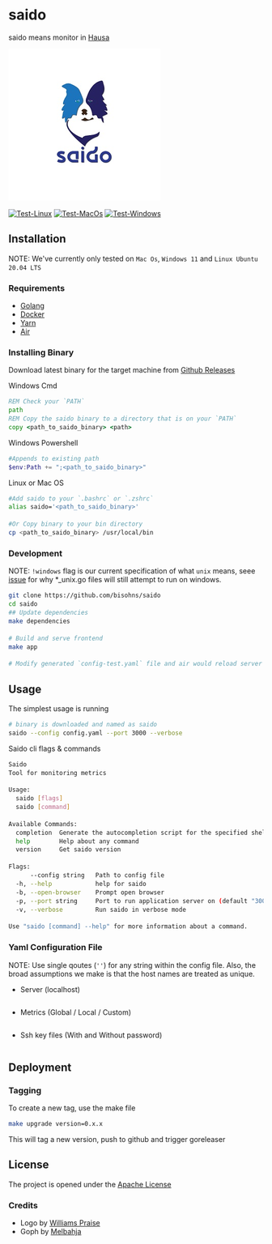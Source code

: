 # saido
saido means monitor in [Hausa](https://en.wikipedia.org/wiki/Hausa_language)


![Logo](assets/Saido300.jpg)

[![Test-Linux](https://github.com/bisohns/saido/actions/workflows/test-ssh.yml/badge.svg)](https://github.com/bisohns/saido/actions/workflows/test-ssh.yml)
[![Test-MacOs](https://github.com/bisohns/saido/actions/workflows/test-macos.yml/badge.svg)](https://github.com/bisohns/saido/actions/workflows/test-macos.yml)
[![Test-Windows](https://github.com/bisohns/saido/actions/workflows/test-windows.yml/badge.svg)](https://github.com/bisohns/saido/actions/workflows/test-windows.yml)


## Installation
NOTE: We've currently only tested on `Mac Os`, `Windows 11` and `Linux Ubuntu 20.04 LTS`
### Requirements
- [Golang](https://go.dev/doc/install)
- [Docker](https://docs.docker.com/get-docker/)
- [Yarn](https://classic.yarnpkg.com/lang/en/docs/install/)
- [Air](https://github.com/cosmtrek/air)
### Installing Binary
Download latest binary for the target machine from [Github Releases](https://github.com/bisohns/saido/releases/latest)

Windows Cmd
```cmd
REM Check your `PATH` 
path
REM Copy the saido binary to a directory that is on your `PATH`
copy <path_to_saido_binary> <path>
```
Windows Powershell
```powershell
#Appends to existing path
$env:Path += ";<path_to_saido_binary>" 
```
Linux or Mac OS 
```bash 
#Add saido to your `.bashrc` or `.zshrc`
alias saido='<path_to_saido_binary>' 

#Or Copy binary to your bin directory
cp <path_to_saido_binary> /usr/local/bin 
```

### Development

NOTE: `!windows` flag is our current specification of what `unix` means, seee [issue](https://github.com/golang/go/issues/20322) for why *_unix.go files will still attempt to run on windows.

```bash
git clone https://github.com/bisohns/saido
cd saido
## Update dependencies
make dependencies

# Build and serve frontend
make app

# Modify generated `config-test.yaml` file and air would reload server
```

## Usage

The simplest usage is running
```bash
# binary is downloaded and named as saido
saido --config config.yaml --port 3000 --verbose
```

Saido cli flags & commands
```bash
Saido
Tool for monitoring metrics

Usage:
  saido [flags]
  saido [command]

Available Commands:
  completion  Generate the autocompletion script for the specified shell
  help        Help about any command
  version     Get saido version

Flags:
      --config string   Path to config file
  -h, --help            help for saido
  -b, --open-browser    Prompt open browser
  -p, --port string     Port to run application server on (default "3000")
  -v, --verbose         Run saido in verbose mode

Use "saido [command] --help" for more information about a command.
```

### Yaml Configuration File
NOTE: Use single qoutes (`''`) for any string within the config file. Also, the broad assumptions we make is that the host names are treated as unique.
* Server (localhost)
```yaml

```
* Metrics (Global / Local / Custom)
```yaml

```
* Ssh key files (With and Without password)
```yaml

```


## Deployment

### Tagging

To create a new tag, use the make file

```bash
make upgrade version=0.x.x
```
This will tag a new version, push to github and trigger goreleaser

## License

The project is opened under the [Apache License](https://github.com/bisohns/saido/blob/master/LICENSE)

### Credits
 - Logo by [Williams Praise](https://github.com/kubyruby)
 - Goph by [Melbahja](https://github.com/melbahja/goph)
